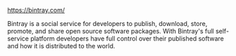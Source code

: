 https://bintray.com/

Bintray is a social service for developers to publish, download, store, promote, and share open source software packages. With Bintray's full self-service platform developers have full control over their published software and how it is distributed to the world.
